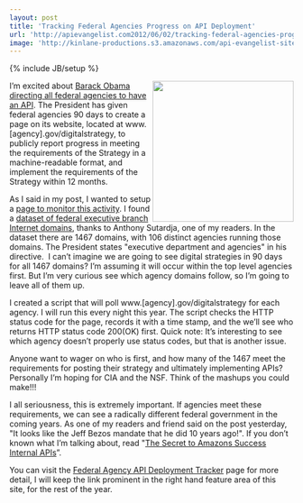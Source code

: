 ```yaml
---
layout: post
title: 'Tracking Federal Agencies Progress on API Deployment'
url: 'http://apievangelist.com2012/06/02/tracking-federal-agencies-progress-on-api-deployment/'
image: 'http://kinlane-productions.s3.amazonaws.com/api-evangelist-site/blog/Track-Federal-Agency-API.png'
---
```

{% include JB/setup %}
<p>
     <a title="Federal Agency API Deployment Tracker" href="/federal_government.php"><img src="http://kinlane-productions.s3.amazonaws.com/api-evangelist/federal-government/Track-Federal-Agency-API.png"  width="250" align="right" /></a>
</p>
<p>
     I’m excited about <a title="Barack Obama directing all federal agencies to have an API" href="http://blog.apievangelist.com/2012/06/01/barak-obama-directs-all-federal-agencies-to-have-an-api/">Barack Obama directing all federal agencies to have an API</a>. The President has given federal agencies 90 days to create a page on its website, located at www.[agency].gov/digitalstrategy, to publicly report progress in meeting the requirements of the Strategy in a machine-readable format, and implement the requirements of the Strategy within 12 months.
</p>
<p>
     As I said in my post, I wanted to setup a <a title="page to monitor this activity" href="/federal_government.php">page to monitor this activity</a>. I found a <a href="https://explore.data.gov/Federal-Government-Finances-and-Employment/Federal-Executive-Branch-Internet-Domains/k9h8-e98h">dataset of federal executive branch Internet domains</a>, thanks to Anthony Sutardja, one of my readers. In the dataset there are 1467 domains, with 106 distinct agencies running those domains. The President states "executive department and agencies" in his directive.  I can’t imagine we are going to see digital strategies in 90 days for all 1467 domains? I’m assuming it will occur within the top level agencies first. But I’m very curious see which agency domains follow, so I’m going to leave all of them up.
</p>
<p>
     I created a script that will poll www.[agency].gov/digitalstrategy for each agency. I will run this every night this year. The script checks the HTTP status code for the page, records it with a time stamp, and the we’ll see who returns HTTP status code 200(OK) first. Quick note: It’s interesting to see which agency doesn’t properly use status codes, but that is another issue.
</p>
<p>
     Anyone want to wager on who is first, and how many of the 1467 meet the requirements for posting their strategy and ultimately implementing APIs? Personally I’m hoping for CIA and the NSF. Think of the mashups you could make!!!
</p>
<p>
     I all seriousness, this is extremely important. If agencies meet these requirements, we can see a radically different federal government in the coming years. As one of my readers and friend said on the post yesterday, "It looks like the Jeff Bezos mandate that he did 10 years ago!". If you don’t known what I’m talking about, read "<a title="The Secret to Amazons Success, APIs" href="http://blog.apievangelist.com/2012/01/12/the-secret-to-amazons-success-internal-apis/">The Secret to Amazons Success Internal APIs</a>”.
</p>
<p>
     You can visit the <a title="Federal Agency API Deployment Tracker" href="/federal_government.php">Federal Agency API Deployment Tracker</a> page for more detail, I will keep the link prominent in the right hand feature area of this site, for the rest of the year.
</p>
